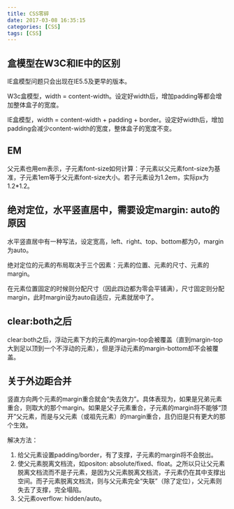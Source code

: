 ```yaml
---
title: CSS零碎
date: 2017-03-08 16:35:15
categories: [CSS]
tags: [CSS]
---
```


## 盒模型在W3C和IE中的区别

IE盒模型问题只会出现在IE5.5及更早的版本。

W3c盒模型，width = content-width。设定好width后，增加padding等都会增加整体盒子的宽度。

IE盒模型，width = content-width + padding + border。设定好width后，增加padding会减少content-width的宽度，整体盒子的宽度不变。

## EM

父元素也用em表示，子元素font-size如何计算：子元素以父元素font-size为基准，子元素1em等于父元素font-size大小。若子元素设为1.2em，实际px为1.2*1.2。

## 绝对定位，水平竖直居中，需要设定margin: auto的原因

水平竖直居中有一种写法，设定宽高，left、right、top、bottom都为0，margin为auto。

绝对定位的元素的布局取决于三个因素：元素的位置、元素的尺寸、元素的margin。

在元素位置固定的时候则分配尺寸（因此四边都为零会平铺满），尺寸固定则分配margin，此时margin设为auto自适应，元素就居中了。

## clear:both之后

clear:both之后，浮动元素下方的元素的margin-top会被覆盖（直到margin-top大到足以顶到一个不浮动的元素），但是浮动元素的margin-bottom却不会被覆盖。

## 关于外边距合并

竖直方向两个元素的margin重合就会“失去效力”。具体表现为，如果是兄弟元素重合，则取大的那个margin。如果是父子元素重合，子元素的margin将不能够“顶开”父元素，而是与父元素（或祖先元素）的margin重合，且仍旧是只有更大的那个生效。

解决方法：

1. 给父元素设置padding/border，有了支撑，子元素的margin将不会脱出。
2. 使父元素脱离文档流，如positon: absolute/fixed、float。之所以只让父元素脱离文档流而不是子元素，是因为父元素脱离文档流，子元素仍在其中支撑出空间。而子元素脱离文档流，则与父元素完全“失联”（除了定位），父元素则失去了支撑，完全塌陷。
3. 父元素overflow: hidden/auto。
